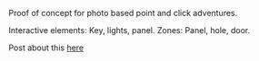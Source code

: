 Proof of concept for photo based point and click adventures.

Interactive elements: Key, lights, panel. Zones: Panel, hole, door.

Post about this [here](http://achi.se/blog/?p=41)
